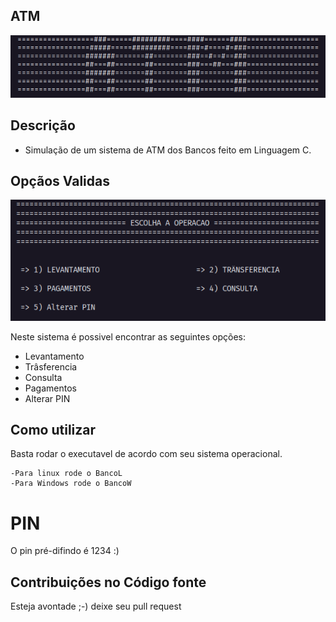 ## ATM ##
![](./images/iconATM.png)

## Descrição ##
 - Simulação de um sistema de ATM dos Bancos feito em Linguagem C.

## Opçãos Validas ##
![](./images/options.png)

Neste sistema é possivel encontrar as seguintes opções:

 - Levantamento
 - Trâsferencia
 - Consulta
 - Pagamentos
 - Alterar PIN


## Como utilizar ##

Basta rodar o executavel de acordo com seu sistema operacional.

    -Para linux rode o BancoL
    -Para Windows rode o BancoW

# PIN
 O pin pré-difindo é 1234 :)

## Contribuições no Código fonte ##
Esteja avontade ;-) deixe seu pull request